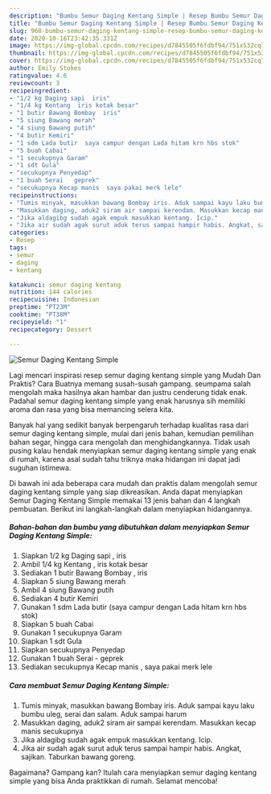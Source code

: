 ```yaml
---
description: "Bumbu Semur Daging Kentang Simple | Resep Bumbu Semur Daging Kentang Simple Yang Sempurna"
title: "Bumbu Semur Daging Kentang Simple | Resep Bumbu Semur Daging Kentang Simple Yang Sempurna"
slug: 968-bumbu-semur-daging-kentang-simple-resep-bumbu-semur-daging-kentang-simple-yang-sempurna
date: 2020-10-16T23:42:35.331Z
image: https://img-global.cpcdn.com/recipes/d7845505f6fdbf94/751x532cq70/semur-daging-kentang-simple-foto-resep-utama.jpg
thumbnail: https://img-global.cpcdn.com/recipes/d7845505f6fdbf94/751x532cq70/semur-daging-kentang-simple-foto-resep-utama.jpg
cover: https://img-global.cpcdn.com/recipes/d7845505f6fdbf94/751x532cq70/semur-daging-kentang-simple-foto-resep-utama.jpg
author: Emily Stokes
ratingvalue: 4.6
reviewcount: 3
recipeingredient:
- "1/2 kg Daging sapi  iris"
- "1/4 kg Kentang  iris kotak besar"
- "1 butir Bawang Bombay  iris"
- "5 siung Bawang merah"
- "4 siung Bawang putih"
- "4 butir Kemiri"
- "1 sdm Lada butir  saya campur dengan Lada hitam krn hbs stok"
- "5 buah Cabai"
- "1 secukupnya Garam"
- "1 sdt Gula"
- "secukupnya Penyedap"
- "1 buah Serai   geprek"
- "secukupnya Kecap manis  saya pakai merk lele"
recipeinstructions:
- "Tumis minyak, masukkan bawang Bombay iris. Aduk sampai kayu laku bumbu uleg, serai dan salam. Aduk sampai harum"
- "Masukkan daging, aduk2 siram air sampai kerendam. Masukkan kecap manis secukupnya"
- "Jika aldagibg sudah agak empuk masukkan kentang. Icip."
- "Jika air sudah agak surut aduk terus sampai hampir habis. Angkat, sajikan. Taburkan bawang goreng."
categories:
- Resep
tags:
- semur
- daging
- kentang

katakunci: semur daging kentang 
nutrition: 144 calories
recipecuisine: Indonesian
preptime: "PT23M"
cooktime: "PT38M"
recipeyield: "1"
recipecategory: Dessert

---
```



![Semur Daging Kentang Simple](https://img-global.cpcdn.com/recipes/d7845505f6fdbf94/751x532cq70/semur-daging-kentang-simple-foto-resep-utama.jpg)

Lagi mencari inspirasi resep semur daging kentang simple yang Mudah Dan Praktis? Cara Buatnya memang susah-susah gampang. seumpama salah mengolah maka hasilnya akan hambar dan justru cenderung tidak enak. Padahal semur daging kentang simple yang enak harusnya sih memiliki aroma dan rasa yang bisa memancing selera kita.

Banyak hal yang sedikit banyak berpengaruh terhadap kualitas rasa dari semur daging kentang simple, mulai dari jenis bahan, kemudian pemilihan bahan segar, hingga cara mengolah dan menghidangkannya. Tidak usah pusing kalau hendak menyiapkan semur daging kentang simple yang enak di rumah, karena asal sudah tahu triknya maka hidangan ini dapat jadi suguhan istimewa.




Di bawah ini ada beberapa cara mudah dan praktis dalam mengolah semur daging kentang simple yang siap dikreasikan. Anda dapat menyiapkan Semur Daging Kentang Simple memakai 13 jenis bahan dan 4 langkah pembuatan. Berikut ini langkah-langkah dalam menyiapkan hidangannya.

<!--inarticleads1-->

##### Bahan-bahan dan bumbu yang dibutuhkan dalam menyiapkan Semur Daging Kentang Simple:

1. Siapkan 1/2 kg Daging sapi , iris
1. Ambil 1/4 kg Kentang , iris kotak besar
1. Sediakan 1 butir Bawang Bombay , iris
1. Siapkan 5 siung Bawang merah
1. Ambil 4 siung Bawang putih
1. Sediakan 4 butir Kemiri
1. Gunakan 1 sdm Lada butir  (saya campur dengan Lada hitam krn hbs stok)
1. Siapkan 5 buah Cabai
1. Gunakan 1 secukupnya Garam
1. Siapkan 1 sdt Gula
1. Siapkan secukupnya Penyedap
1. Gunakan 1 buah Serai  - geprek
1. Sediakan secukupnya Kecap manis , saya pakai merk lele




<!--inarticleads2-->

##### Cara membuat Semur Daging Kentang Simple:

1. Tumis minyak, masukkan bawang Bombay iris. Aduk sampai kayu laku bumbu uleg, serai dan salam. Aduk sampai harum
1. Masukkan daging, aduk2 siram air sampai kerendam. Masukkan kecap manis secukupnya
1. Jika aldagibg sudah agak empuk masukkan kentang. Icip.
1. Jika air sudah agak surut aduk terus sampai hampir habis. Angkat, sajikan. Taburkan bawang goreng.




Bagaimana? Gampang kan? Itulah cara menyiapkan semur daging kentang simple yang bisa Anda praktikkan di rumah. Selamat mencoba!
